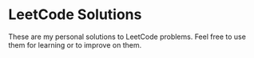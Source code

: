 # LeetCode Solutions

These are my personal solutions to LeetCode problems. Feel free to use them for learning or to improve on them.
